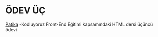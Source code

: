 # ÖDEV ÜÇ
[Patika](https://app.patika.dev/) -Kodluyoruz Front-End Eğitimi kapsamındaki HTML dersi  üçüncü ödevi
